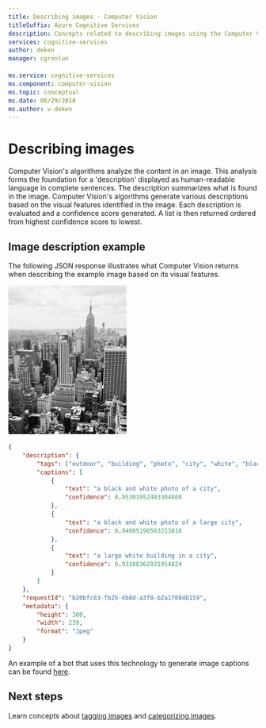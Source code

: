 ```yaml
---
title: Describing images - Computer Vision
titleSuffix: Azure Cognitive Services
description: Concepts related to describing images using the Computer Vision API.
services: cognitive-services
author: deken
manager: cgronlun

ms.service: cognitive-services
ms.component: computer-vision
ms.topic: conceptual
ms.date: 08/29/2018
ms.author: v-deken
---
```


# Describing images

Computer Vision's algorithms analyze the content in an image. This analysis forms the foundation for a 'description' displayed as human-readable language in complete sentences. The description summarizes what is found in the image. Computer Vision's algorithms generate various descriptions based on the visual features identified in the image. Each description is evaluated and a confidence score generated. A list is then returned ordered from highest confidence score to lowest.

## Image description example

The following JSON response illustrates what Computer Vision returns when describing the example image based on its visual features.

![B&W Buildings](./Images/bw_buildings.png)

```json
{
    "description": {
        "tags": ["outdoor", "building", "photo", "city", "white", "black", "large", "sitting", "old", "water", "skyscraper", "many", "boat", "river", "group", "street", "people", "field", "tall", "bird", "standing"],
        "captions": [
            {
                "text": "a black and white photo of a city",
                "confidence": 0.95301952483304808
            },
            {
                "text": "a black and white photo of a large city",
                "confidence": 0.94085190563213816
            },
            {
                "text": "a large white building in a city",
                "confidence": 0.93108362931954824
            }
        ]
    },
    "requestId": "b20bfc83-fb25-4b8d-a3f8-b2a1f084b159",
    "metadata": {
        "height": 300,
        "width": 239,
        "format": "Jpeg"
    }
}
```

An example of a bot that uses this technology to generate image captions can be found [here](https://github.com/Microsoft/BotBuilder-Samples/tree/master/CSharp/intelligence-ImageCaption).  

## Next steps

Learn concepts about [tagging images](concept-tagging-images.md) and [categorizing images](concept-categorizing-images.md).